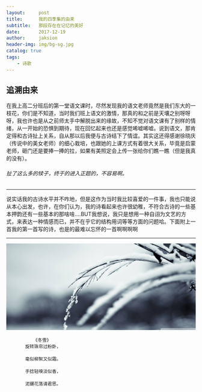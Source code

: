 ```yaml
---
layout:     post
title:      我的四季集的由来
subtitle:   那段存在在记忆的美好
date:       2017-12-19
author:     jaksion
header-img: img/bg-sg.jpg
catalog: true
tags:
    - 诗歌
---
```


## 追溯由来
在我上高二分班后的第一堂语文课时，尽然发现我的语文老师竟然是我们东大的一枝花，你们是不知道，当时我们班上语文的激情，那真的和之前是天壤之别呀呀呀，我也许也是从之前师太手中解脱出来的缘故，不知不觉对语文课有了别样的情绪，从一开始的恐惧到期待，现在回忆起来也还是感觉唏嘘唏嘘。说到语文，那肯定得和古诗扯上关系，自从那以后我便与古诗结下了情谊。其实这还得感谢徐晓庆（传说中的美女老师）的细心栽培，也跟她的上课方式有着很大关系，毕竟是启蒙老师，砸门还是要捧一捧的拉，如果有美照定会上传一张给你们瞧一瞧（但是我真的没有）。
###### 扯了这么多的犊子，终于的进入正题的，不容易啊。

---
 说实话我的古诗水平并不咋地，但是这作为当时我比较喜爱的一件事，我也只能说从本心出发，也许，在你们认为，我的诗看起来也许很幼稚，不符合古诗的一些基本押韵还有一些基本的那啥啥....BUT我想说，我只是想用一种自诩为文艺的方式，来表达一种情感而已，并不在乎它的结构用词等等方面的问题哈。下面附上一首我的第一首写的诗，也是的最难以忘怀的一首啊啊啊啊

---
![image](https://raw.githubusercontent.com/jaksion/jaksion.github.io/master/img/sg-dx.jpg)
```
          《冬雪》
       旋转珠帘过粉卧，

       毫似柳絮又似霜。

       手捻轻嗅淡似香，

       泥碾花落请君思。
```



